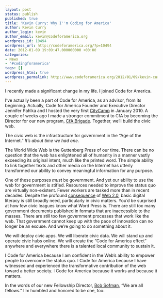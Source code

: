 ```yaml
---
layout: post
status: publish
published: true
title: 'Kevin Curry: Why I''m Coding for America'
author: Kevin Curry
author_login: kevin
author_email: kevin@codeforamerica.org
wordpress_id: 10494
wordpress_url: http://codeforamerica.org/?p=10494
date: 2012-01-09 19:09:47.000000000 +00:00
categories:
- News
- '#codingforamerica'
tags: []
wordpress_html: true
wordpress_permalink: http://www.codeforamerica.org/2012/01/09/kevin-curry-why-im-coding-for-america/
---
```


<p>I recently made a significant change in my life. I joined Code for America.</p>
<p>I’ve actually been a part of Code for America, as an advisor, from its beginning. Actually, Code for America Founder and Executive Director Jennifer Pahlka and I hosted the very first <a href="http://citycamp.govfresh.com/" target="_blank" title="CityCamp home">CityCamp</a> in January 2010. A couple of weeks ago I made a stronger commitment to CfA by becoming the Director for our new program, <a href="http://codeforamerica.org/brigade" target="_blank" title="Brigade home">CfA Brigade</a>. Together, we’ll build the civic web.</p>
<p>The civic web is the infrastructure for government in the “Age of the Internet.” <em>It’s about time we had one.</em></p>
<p><em></em>The World Wide Web is the Guttenberg Press of our time. There can be no question that the web has enlightened all of humanity in a manner vastly exceeding its original intent, much like the printed word. The simple ability to link together texts and other media on the Internet has utterly transformed our ability to convey meaningful information for any purpose.</p>
<p>One of these purposes <em>must</em> be government. And yet our ability to use the web for government is stifled. Resources needed to improve the status quo are virtually non-existent. Fewer workers are tasked more than in recent decades. Despite the profound <a href="http://www.merriam-webster.com/dictionary/consequence" target="_blank" title="merriam-webster">consequence</a> of <a href="http://oreilly.com/web2/archive/what-is-web-20.html" target="_blank" title="Tim O'Reilly's paper">Web 2.0</a>, basic digital literacy is still broadly need, particularly in civic matters. You’d be surprised at how few civic leagues know what Word Press is. There are still too many government documents published in formats that are inaccessible to the masses. There are still too few government processes that work like the web. That government cannot keep up with the pace of innovation can no longer be an excuse. And we’re going to do something about it.</p>
<p>We will deploy civic apps. We will liberate civic data. We will stand up and operate civic hubs online. We will create the “Code for America effect” anywhere and everywhere there is a talented local community to sustain it.</p>
<p>I Code for America because I am confident in the Web’s ability to empower people to overcome the status quo. I Code for America because I have witnessed and experienced the transformative contribution of the web toward a better society. I Code for America because it works and because it matters.</p>
<p>In the words of our new Fellowship Director, <a href="http://codeforamerica.org/who-we-are/" target="_blank" title="who we are">Bob Sofman</a>, “We are all fellows.” I’m humbled and honored to be one, too.</p>
